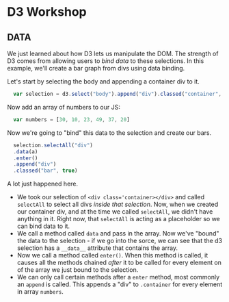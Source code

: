 # D3 Workshop

## DATA

We just learned about how D3 lets us manipulate the DOM. The strength of D3
comes from allowing users to *bind data* to these selections. In this example,
we'll create a bar graph from divs using data binding.

Let's start by selecting the body and appending a container div to it.

```javascript
  var selection = d3.select("body").append("div").classed("container", true)
```

Now add an array of numbers to our JS:

```javascript
  var numbers = [30, 10, 23, 49, 37, 20]
```

Now we're going to "bind" this data to the selection and create our bars.

```javascript
  selection.selectAll("div")
  .data(a)
  .enter()
  .append("div")
  .classed("bar", true)
```

A lot just happened here.

* We took our selection of `<div class='container></div>` and called `selectAll`
  to select all divs *inside that selection*. Now, when we created our container
  div, and at the time we called `selectAll`, we didn't have anything in it.
  Right now, that `selectAll` is acting as a placeholder so we can bind data to
  it.
* We call a method called `data` and pass in the array. Now we've "bound" the
  data to the selection - if we go into the sorce, we can see that the d3
  selection has a `__data__` attribute that contains the array.
* Now we call a method called `enter()`. When this method is called, it causes
  all the methods chained *after* it to be called for every element on of the
  array we just bound to the selection.
* We can only call certain methods after a `enter` method, most commonly an
  `append` is called. This appends a "div" to `.container` for every element in
  array `numbers`.
